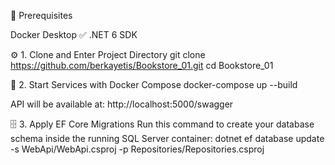 🚀 Prerequisites

Docker Desktop ✅ 
.NET 6 SDK

⚙️ 1. Clone and Enter Project Directory
git clone https://github.com/berkayetis/Bookstore_01.git
cd Bookstore_01

🐳 2. Start Services with Docker Compose
docker-compose up --build

API will be available at:
http://localhost:5000/swagger

🗄️ 3. Apply EF Core Migrations
Run this command to create your database schema inside the running SQL Server container:
dotnet ef database update -s WebApi/WebApi.csproj -p Repositories/Repositories.csproj

